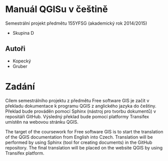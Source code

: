 #  Manuál QGISu v češtině

Semestrální projekt předmětu 155YFSG (akademický rok 2014/2015)

* Skupina D

## Autoři

* Kopecký
* Gruber 

# Zadání

Cílem semestrálního projektu z předmětu Free software GIS je začít v překladu dokumentace k programu QGIS z anglického jazyka do češtiny. Překlad bude prováděn pomocí Sphinx  (nástroj pro tvorbu dokumentů) v repositáři GitHub. Výsledný překlad bude pomocí platformy  Transifex umístěn na webovou stránku QGIS.

The target of the coursework for Free software GIS is to start the translation of the QGIS documentation from English into Czech. Translation will be performed by using Sphinx (tool for creating documents) in the GitHub repository. The final translation will be placed on the website QGIS by using Transifex platform.

